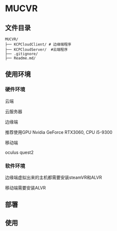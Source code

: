 # MUCVR

## 文件目录

```text
MUCVR/
├── KCPCloudClient/ # 边缘端程序
├── KCPCloudServer/  #云端程序
├── .gitignore/
├── Readme.md/
```



## 使用环境

### 硬件环境

云端

云服务器

边缘端

推荐使用GPU Nvidia GeForce RTX3060, CPU i5-9300 

移动端

oculus quest2

### 软件环境

边缘端虚拟出来的主机都需要安装steamVR和ALVR

移动端需要安装ALVR

## 部署



## 使用

